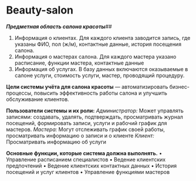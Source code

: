 # Beauty-salon
***Предметная область салона красоты***##
1.	Информация о клиентах. Для каждого клиента заводится запись, где указаны ФИО, пол (ж/м), контактные данные, история посещения салона. 
2.	Информация о мастерах салона. Для каждого мастера указано расписание, функции мастера, контактные данные
3.	Информация об услугах. В базу данных включаются оказываемые в салоне услуги, стоимость услуги, мастер, проводящий процедуру.
   
**Цели системы учёта для салона красоты** — автоматизировать бизнес-процессы, повысить эффективность работы салона и улучшить обслуживание клиентов. 

**Пользователи системы и их роли:**
*Администратор:* 
Может управлять записями: создавать, удалять, подтверждать, просматривать журнал посещений, формировать записи, услуги и рабочий график для мастеров. 
*Мастера:*
Могут отслеживать график своей работы, просматривать информацию о записи и о клиенте 
*Клиент:* 
Просматривать информацию об услуги

**Основные функции, которые система должна выполнять.**
•	Управление расписанием специалистов
•	Ведение клиентских предпочтений
•	Ведение клиентских контактных данных
•	История посещений и услуг клиентов
•	Управление функциями мастеров 






